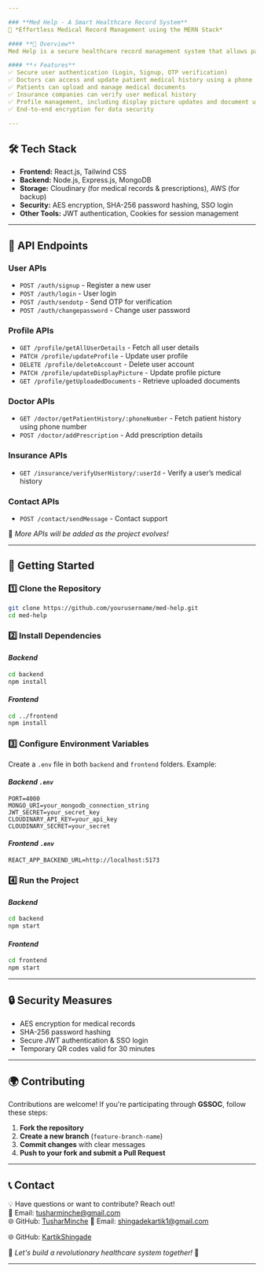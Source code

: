 ```yaml
---

### **Med Help - A Smart Healthcare Record System**  
🚀 *Effortless Medical Record Management using the MERN Stack*  

#### **📌 Overview**  
Med Help is a secure healthcare record management system that allows patients to store and share their medical history digitally. Doctors can access a patient’s records using their phone number and update prescriptions, reducing paperwork and improving healthcare efficiency. Insurance companies can verify medical history for transparency and trust.  

#### **⚡ Features**  
✅ Secure user authentication (Login, Signup, OTP verification)  
✅ Doctors can access and update patient medical history using a phone number  
✅ Patients can upload and manage medical documents  
✅ Insurance companies can verify user medical history  
✅ Profile management, including display picture updates and document uploads  
✅ End-to-end encryption for data security  

---
```


## **🛠️ Tech Stack**  
- **Frontend:** React.js, Tailwind CSS  
- **Backend:** Node.js, Express.js, MongoDB  
- **Storage:** Cloudinary (for medical records & prescriptions), AWS (for backup)  
- **Security:** AES encryption, SHA-256 password hashing, SSO login  
- **Other Tools:** JWT authentication, Cookies for session management  

---

## **📌 API Endpoints**  

### **User APIs**  
- `POST /auth/signup` - Register a new user  
- `POST /auth/login` - User login  
- `POST /auth/sendotp` - Send OTP for verification  
- `POST /auth/changepassword` - Change user password  

### **Profile APIs**  
- `GET /profile/getAllUserDetails` - Fetch all user details  
- `PATCH /profile/updateProfile` - Update user profile  
- `DELETE /profile/deleteAccount` - Delete user account  
- `PATCH /profile/updateDisplayPicture` - Update profile picture  
- `GET /profile/getUploadedDocuments` - Retrieve uploaded documents  

### **Doctor APIs**  
- `GET /doctor/getPatientHistory/:phoneNumber` - Fetch patient history using phone number  
- `POST /doctor/addPrescription` - Add prescription details  

### **Insurance APIs**  
- `GET /insurance/verifyUserHistory/:userId` - Verify a user’s medical history  

### **Contact APIs**  
- `POST /contact/sendMessage` - Contact support  

🔹 *More APIs will be added as the project evolves!*  

---

## **🚀 Getting Started**  

### **1️⃣ Clone the Repository**  
```bash
git clone https://github.com/yourusername/med-help.git
cd med-help
```

### **2️⃣ Install Dependencies**  
#### *Backend*  
```bash
cd backend
npm install
```
#### *Frontend*  
```bash
cd ../frontend
npm install
```

### **3️⃣ Configure Environment Variables**  
Create a `.env` file in both `backend` and `frontend` folders. Example:  

#### *Backend `.env`*  
```env
PORT=4000
MONGO_URI=your_mongodb_connection_string
JWT_SECRET=your_secret_key
CLOUDINARY_API_KEY=your_api_key
CLOUDINARY_SECRET=your_secret
```

#### *Frontend `.env`*  
```env
REACT_APP_BACKEND_URL=http://localhost:5173
```

### **4️⃣ Run the Project**  
#### *Backend*  
```bash
cd backend
npm start
```
#### *Frontend*  
```bash
cd frontend
npm start
```

---

## **🔒 Security Measures**  
- AES encryption for medical records  
- SHA-256 password hashing  
- Secure JWT authentication & SSO login  
- Temporary QR codes valid for 30 minutes  

---

## **🌍 Contributing**  
Contributions are welcome! If you're participating through **GSSOC**, follow these steps:  
1. **Fork the repository**  
2. **Create a new branch** (`feature-branch-name`)  
3. **Commit changes** with clear messages  
4. **Push to your fork and submit a Pull Request**  

---

## **📞 Contact**  
💡 Have questions or want to contribute? Reach out!  
📧 Email: tusharminche@gmail.com  
🌐 GitHub: [TusharMinche](https://github.com/TusharMinche) 
📧 Email: shingadekartik1@gmail.com

🌐 GitHub: [KartikShingade](https://github.com/Kartik-com)  

🚀 *Let's build a revolutionary healthcare system together!* 🎉  

---
